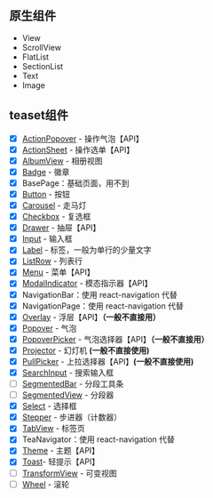 ## 原生组件

- View
- ScrollView
- FlatList
- SectionList
- Text
- Image

## teaset组件

- [x] [ActionPopover](http://t.cn/RBau8Wj) - 操作气泡【API】
- [x] [ActionSheet](http://t.cn/RBauuct) - 操作选单【API】
- [x] [AlbumView](http://t.cn/RBaurNM) - 相册视图
- [x] [Badge](http://t.cn/RBS9a7P) - 徽章
- [x] BasePage：基础页面，用不到
- [x] [Button](http://t.cn/RBS3J7j) - 按钮
- [x] [Carousel](http://t.cn/RBS9j2X) - 走马灯
- [x] [Checkbox](http://t.cn/RBS1Lzp) - 复选框
- [x] [Drawer](http://t.cn/RBS1tII) - 抽屉【API】
- [x] [Input](http://t.cn/RBS3XTy) - 输入框
- [x] [Label](http://t.cn/RBoAwiv) - 标签，一般为单行的少量文字
- [x] [ListRow](http://t.cn/RBo2tmp) - 列表行
- [x] [Menu](http://t.cn/RB9Yhze) - 菜单【API】
- [x] [ModalIndicator](http://t.cn/RB9YcOv) - 模态指示器【API】
- [x] NavigationBar：使用 react-navigation 代替
- [x] NavigationPage：使用 react-navigation 代替
- [x] [Overlay](http://t.cn/RB9YQGM) - 浮层【API】**（一般不直接用）**
- [x] [Popover](http://t.cn/RB9kP79) - 气泡
- [x] [PopoverPicker](http://t.cn/RBCzN8u) - 气泡选择器【API】**（一般不直接用）**
- [x] [Projector](http://t.cn/RBCzEgx) - 幻灯机 **(一般不直接使用)**
- [x] [PullPicker](http://t.cn/RB9kyJl) - 上拉选择器【API】**(一般不直接使用)**
- [x] [SearchInput](http://t.cn/RB9kGsb) - 搜索输入框
- [ ] [SegmentedBar](http://t.cn/RBCCYg9) - 分段工具条
- [ ] [SegmentedView](http://t.cn/RBCCnaL) - 分段器
- [x] [Select](http://t.cn/RBCNCVg) - 选择框
- [x] [Stepper](http://t.cn/RBCNWrV) - 步进器（计数器）
- [x] [TabView](http://t.cn/RBCN8RX) - 标签页
- [x] TeaNavigator：使用 react-navigation 代替
- [x] [Theme](http://t.cn/RBS3Rhj) - 主题【API】
- [x] [Toast](http://t.cn/RBS3N1H)- 轻提示【API】
- [ ] [TransformView](http://t.cn/RBCNBG6) - 可变视图
- [ ] [Wheel](http://t.cn/RBCNsqp) - 滚轮
